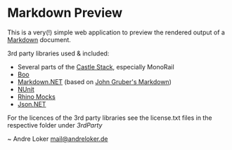 Markdown Preview
================

This is a very(!) simple web application to preview the rendered output of a [Markdown](http://daringfireball.net/projects/markdown/basics) document.

3rd party libraries used & included:

* Several parts of the [Castle Stack](http://www.castleproject.org/), especially MonoRail
* [Boo](http://boo.codehaus.org/)
* [Markdown.NET](http://aspnetresources.com/blog/markdown_announced.aspx) (based on [John Gruber's Markdown](http://daringfireball.net/projects/markdown/))
* [NUnit](http://www.nunit.org/index.php)
* [Rhino Mocks](http://github.com/ayende/rhino-mocks)
* [Json.NET](http://www.codeplex.com/Json)

For the licences of the 3rd party libraries see the license.txt files in the respective folder under _3rdParty_

~ Andre Loker <mail@andreloker.de>